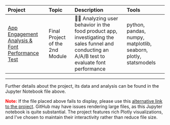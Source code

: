 
|Project|Topic|Description|Tools|
|:----------|:--------|:------------------------------------------------------------|:-------------|
|[App Engagement Analysis & Font Performance Test](https://github.com/Sasha-Fridman/TripleTen-ex.-Practicum-Bootcamp-Projects/blob/main/8.%20App%20Engagement%20Analysis%20and%20Font%20Performance%20Test/8.%20Integrated%20Project%202.ipynb)|Final Project of the 2nd Module|🧑‍💻 Analyzing user behavior in the food product app, investigating the sales funnel and conducting an A/A/B test to evaluate font performance|python, pandas, numpy, matplotlib, seaborn, plotly, statsmodels|

***
Further details about the project, its data and analysis can be found in the Jupyter Notebook file above.

<span style="color: red;">**Note:**</span> If the file placed above fails to display, please use this [alternative link to the project](https://nbviewer.org/github/Sasha-Fridman/TripleTen-ex.-Practicum-Bootcamp-Projects/blob/main/8.%20App%20Engagement%20Analysis%20and%20Font%20Performance%20Test/8.%20Integrated%20Project%202.ipynb). GitHub may have issues rendering large files, as this Jupyter notebook is quite substantial. The project features rich Plotly visualizations, and I've chosen to maintain their interactivity rather than reduce file size.
